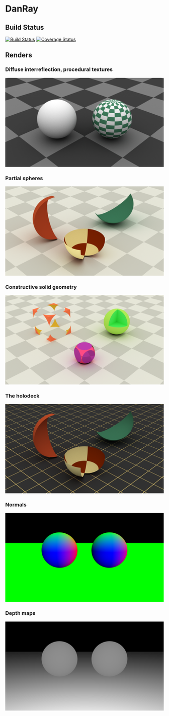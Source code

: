 # DanRay

## Build Status

[![Build Status](https://travis-ci.org/danielthompson/danray.svg?branch=master)](https://travis-ci.org/danielthompson/danray)
[![Coverage Status](https://coveralls.io/repos/github/danielthompson/danray/badge.svg?branch=master)](https://coveralls.io/github/danielthompson/danray?branch=master)

## Renders

### Diffuse interreflection, procedural textures

![Trace](renders/trace2.png)

### Partial spheres

![Trace](renders/trace1.png)

### Constructive solid geometry

![Trace](renders/csg.png)

### The holodeck

![Trace](renders/holodeck.png)

### Normals

![Trace](renders/trace3.png)

### Depth maps

![Trace](renders/trace4.png)
